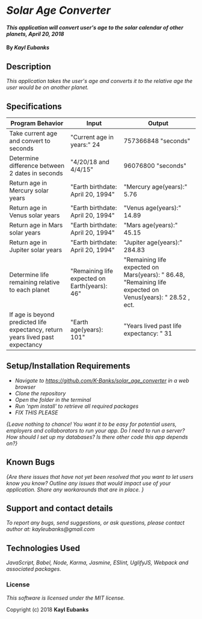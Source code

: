 # _Solar Age Converter_

#### _This application will convert user's age to the solar calendar of other planets, April 20, 2018_

#### By _**Kayl Eubanks**_

## Description

_This application takes the user's age and converts it to the relative age the user would be on another planet._

## Specifications
| Program Behavior | Input | Output |
|----------------|------|------|
| Take current age and convert to seconds | "Current age in years:" 24 | 757366848 "seconds" |
| Determine difference between 2 dates in seconds | "4/20/18 and 4/4/15" | 96076800 "seconds" |
| Return age in Mercury solar years | "Earth birthdate: April 20, 1994" | "Mercury age(years):" 5.76 |
| Return age in Venus solar years | "Earth birthdate: April 20, 1994" | "Venus age(years):" 14.89 |
| Return age in Mars solar years | "Earth birthdate: April 20, 1994" | "Mars age(years):" 45.15 |
| Return age in Jupiter solar years | "Earth birthdate: April 20, 1994" | "Jupiter age(years):" 284.83 |
| Determine life remaining relative to each planet | "Remaining life expected on Earth(years): 46" | "Remaining life expected on Mars(years): " 86.48, "Remaining life expected on Venus(years): " 28.52 , ect. |
| If age is beyond predicted life expectancy, return years lived past expectancy | "Earth age(years): 101" | "Years lived past life expectancy: " 31 |

## Setup/Installation Requirements

* _Navigate to https://github.com/K-Banks/solar_age_converter in a web browser_
* _Clone the repository_
* _Open the folder in the terminal_
* _Run 'npm install' to retrieve all required packages_
* _FIX THIS PLEASE_

_{Leave nothing to chance! You want it to be easy for potential users, employers and collaborators to run your app. Do I need to run a server? How should I set up my databases? Is there other code this app depends on?}_

## Known Bugs

_{Are there issues that have not yet been resolved that you want to let users know you know?  Outline any issues that would impact use of your application.  Share any workarounds that are in place. }_

## Support and contact details

_To report any bugs, send suggestions, or ask questions, please contact author at:_
_kayleubanks@gmail.com_

## Technologies Used

_JavaScript, Babel, Node, Karma, Jasmine, ESlint, UglifyJS, Webpack and associated packages._

### License

*This software is licensed under the MIT license.*

Copyright (c) 2018 **Kayl Eubanks**
